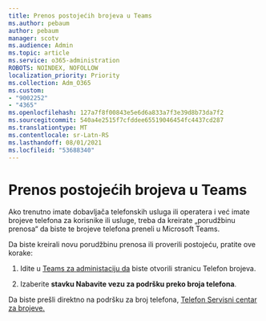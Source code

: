 ```yaml
---
title: Prenos postojećih brojeva u Teams
ms.author: pebaum
author: pebaum
manager: scotv
ms.audience: Admin
ms.topic: article
ms.service: o365-administration
ROBOTS: NOINDEX, NOFOLLOW
localization_priority: Priority
ms.collection: Adm_O365
ms.custom:
- "9002252"
- "4365"
ms.openlocfilehash: 127a7f8f00843e5e6d6a833a7f3e39d8b73da7f2
ms.sourcegitcommit: 540a4e2515f7cfddee65519046454fc4437cd287
ms.translationtype: MT
ms.contentlocale: sr-Latn-RS
ms.lasthandoff: 08/01/2021
ms.locfileid: "53688340"
---
```

# <a name="port-existing-numbers-to-teams"></a>Prenos postojećih brojeva u Teams

Ako trenutno imate dobavljača telefonskih usluga ili operatera i već imate brojeve telefona za korisnike ili usluge, treba da kreirate „porudžbinu prenosa“ da biste te brojeve telefona preneli u Microsoft Teams.  

Da biste kreirali novu porudžbinu prenosa ili proverili postojeću, pratite ove korake: 

1. Idite u [Teams za administaciju da](https://admin.teams.microsoft.com/phone-numbers) biste otvorili stranicu Telefon brojeva. 

1. Izaberite **stavku Nabavite vezu za podršku preko broja telefona**. 

Da biste prešli direktno na podršku za broj telefona, [Telefon Servisni centar za brojeve.](https://pstnsd.powerappsportals.com/)  